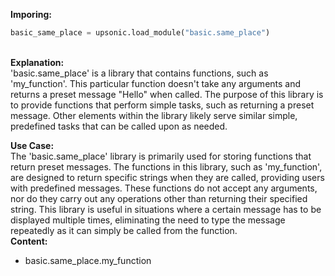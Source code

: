 <b class="custom_code_highlight_green">Imporing:</b><br>
```python
basic_same_place = upsonic.load_module("basic.same_place")
```
<br><b class="custom_code_highlight_green">Explanation:</b><br>'basic.same_place' is a library that contains functions, such as 'my_function'. This particular function doesn't take any arguments and returns a preset message "Hello" when called. The purpose of this library is to provide functions that perform simple tasks, such as returning a preset message. Other elements within the library likely serve similar simple, predefined tasks that can be called upon as needed.

<b class="custom_code_highlight_green">Use Case:</b><br>The 'basic.same_place' library is primarily used for storing functions that return preset messages. The functions in this library, such as 'my_function', are designed to return specific strings when they are called, providing users with predefined messages. These functions do not accept any arguments, nor do they carry out any operations other than returning their specified string. This library is useful in situations where a certain message has to be displayed multiple times, eliminating the need to type the message repeatedly as it can simply be called from the function.
<br><b class="custom_code_highlight_green">Content:</b><br>
  - basic.same_place.my_function
